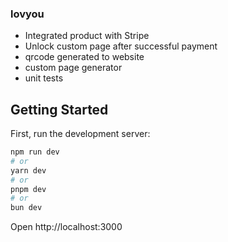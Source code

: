 ### lovyou

- Integrated product with Stripe
- Unlock custom page after successful payment
- qrcode generated to website
- custom page generator
- unit tests

## Getting Started

First, run the development server:

```bash
npm run dev
# or
yarn dev
# or
pnpm dev
# or
bun dev

```
Open http://localhost:3000